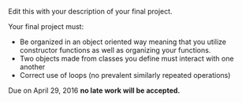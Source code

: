 Edit this with your description of your final project.

Your final project must:
- Be organized in an object oriented way meaning that you utilize constructor functions as well as organizing your functions.
- Two objects made from classes you define must interact with one another
- Correct use of loops (no prevalent similarly repeated operations)


Due on April 29, 2016 **no late work will be accepted.**
